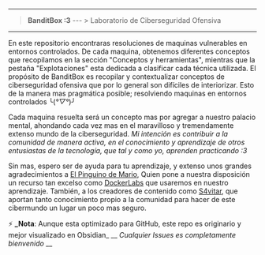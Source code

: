 
------------------
>**BanditBox :3**      --- >     Laboratorio de Ciberseguridad Ofensiva
-----

En este repositorio encontraras resoluciones de maquinas vulnerables en entornos controlados. De cada maquina, obtenemos diferentes conceptos que recopilamos en la sección "Conceptos y herramientas", mientras que la pestaña "Explotaciones" esta dedicada a clasificar cada técnica utilizada.
El propósito de BanditBox es recopilar y contextualizar conceptos de ciberseguridad ofensiva que por lo general son difíciles de interiorizar. Esto de la manera mas pragmática posible; resolviendo maquinas en entornos controlados ╰(*°▽°*)╯

Cada maquina resuelta será un concepto mas por agregar a nuestro palacio mental, ahondando cada vez mas en el maravilloso y tremendamente extenso mundo de la ciberseguridad.
_Mi intención es contribuir a la comunidad de manera activa, en el conocimiento y aprendizaje de otros entusiastas de la tecnología, que tal y como yo, aprenden practicando :3_

Sin mas, espero ser de ayuda para tu aprendizaje, y extenso unos grandes agradecimientos a [El Pinguino de Mario](https://www.youtube.com/channel/UCGLfzfKRUsV6BzkrF1kJGsg), Quien pone a nuestra disposición un recurso tan excelso como [DockerLabs](https://dockerlabs.es/) que usaremos en nuestro aprendizaje. También, a los creadores de contenido como [S4vitar](https://www.youtube.com/s4vitar), que aportan tanto conocimiento propio a la comunidad para hacer de este cibermundo un lugar un poco mas seguro.

⚡
**_Nota**: Aunque esta optimizado para GitHub, este repo es originario y mejor visualizado en Obsidian_
__ _Cualquier Issues es completamente bienvenido_ __